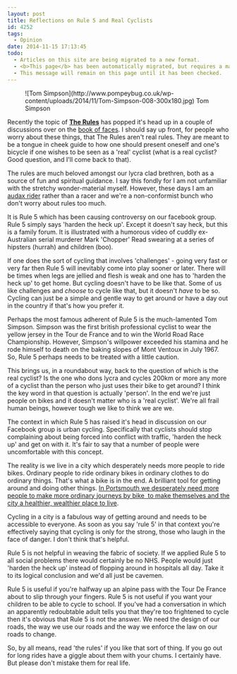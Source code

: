 ```yaml
---
layout: post
title: Reflections on Rule 5 and Real Cyclists
id: 4252
tags:
  - Opinion
date: 2014-11-15 17:13:45
todo:
  - Articles on this site are being migrated to a new format.
  - <b>This page</b> has been automatically migrated, but requires a manual check-&amp;-tune to ensure the format and links all work as expected.
  - This message will remain on this page until it has been checked.
---
```


<figure id="attachment_4253" align="alignright" width="300">![Tom Simpson](http://www.pompeybug.co.uk/wp-content/uploads/2014/11/Tom-Simpson-008-300x180.jpg) Tom Simpson</figure>

Recently the topic of [**The Rules**](http://www.velominati.com/the-rules/ "The Rules") has popped it's head up in a couple of discussions over on the [book of faces](https://www.facebook.com/groups/pompeybug/ "Portsmouth Cycle Forum on Facebook"). I should say up front, for people who worry about these things, that The Rules aren't real rules. They are meant to be a tongue in cheek guide to how one should present oneself and one's bicycle if one wishes to be seen as a 'real' cyclist (what is a real cyclist? Good question, and I'll come back to that).

The rules are much beloved amongst our lycra clad brethren, both as a source of fun and spiritual guidance. I say this fondly for I am not unfamiliar with the stretchy wonder-material myself. However, these days I am an [audax rider](http://www.aukweb.net/aboutauk/faq/ "What on earth is an Audax?") rather than a racer and we're a non-conformist bunch who don't worry about rules too much.

It is Rule 5 which has been causing controversy on our facebook group. Rule 5 simply says 'harden the heck up'. Except it doesn't say heck, but this is a family forum. It is illustrated with a humorous video of cuddly ex-Australian serial murderer Mark 'Chopper' Read swearing at a series of hipsters (hurrah) and children (boo).

If one does the sort of cycling that involves 'challenges' - going very fast or very far then Rule 5 will inevitably come into play sooner or later. There will be times when legs are jellied and flesh is weak and one has to 'harden the heck up' to get home. But cycling doesn't have to be like that. Some of us like challenges and _choose_ to cycle like that, but it doesn't _have_ to be so. Cycling can just be a simple and gentle way to get around or have a day out in the country if that's how you prefer it.

Perhaps the most famous adherent of Rule 5 is the much-lamented Tom Simpson. Simpson was the first british professional cyclist to wear the yellow jersey in the Tour de France and to win the World Road Race Championship. However, Simpson's willpower exceeded his stamina and he rode himself to death on the baking slopes of Mont Ventoux in July 1967\. So, Rule 5 perhaps needs to be treated with a little caution.

This brings us, in a roundabout way, back to the question of which is the real cyclist? Is the one who dons lycra and cycles 200km or more any more of a cyclist than the person who just uses their bike to get around? I think the key word in that question is actually 'person'. In the end we're just people on bikes and it doesn't matter who is a 'real cyclist'. We're all frail human beings, however tough we like to think we are we.

The context in which Rule 5 has raised it's head in discussion on our Facebook group is urban cycling. Specifically that cyclists should stop complaining about being forced into conflict with traffic, 'harden the heck up' and get on with it. It's fair to say that a number of people were uncomfortable with this concept.

The reality is we live in a city which desperately needs more people to ride bikes. Ordinary people to ride ordinary bikes in ordinary clothes to do ordinary things. That's what a bike is in the end. A brilliant tool for getting around and doing other things. [In Portsmouth we desperately need more people to make more ordinary journeys by bike  to make themselves and the city a healthier, wealthier place to live](http://acitytoshare.org "A City to Share").

Cycling in a city is a fabulous way of getting around and needs to be accessible to everyone. As soon as you say 'rule 5' in that context you're effectively saying that cycling is only for the strong, those who laugh in the face of danger. I don't think that's helpful.

Rule 5 is not helpful in weaving the fabric of society. If we applied Rule 5 to all social problems there would certainly be no NHS. People would just 'harden the heck up' instead of flopping around in hospitals all day. Take it to its logical conclusion and we'd all just be cavemen.

Rule 5 is useful if you're halfway up an alpine pass with the Tour De France about to slip through your fingers. Rule 5 is not useful if you want your children to be able to cycle to school. If you've had a conversation in which an apparently redoubtable adult tells you that they're too frightened to cycle then it's obvious that Rule 5 is not the answer. We need the design of our roads, the way we use our roads and the way we enforce the law on our roads to change.

So, by all means, read 'the rules' if you like that sort of thing. If you go out for long rides have a giggle about them with your chums. I certainly have. But please don't mistake them for real life.